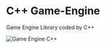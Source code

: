 # C++ Game-Engine
Game Engine Library coded by C++ 

![Game Engine C++](https://github.com/skylandbruce/C-Game-Engine/assets/122707932/dc1110d1-1146-4904-acd4-2597b9204035)
